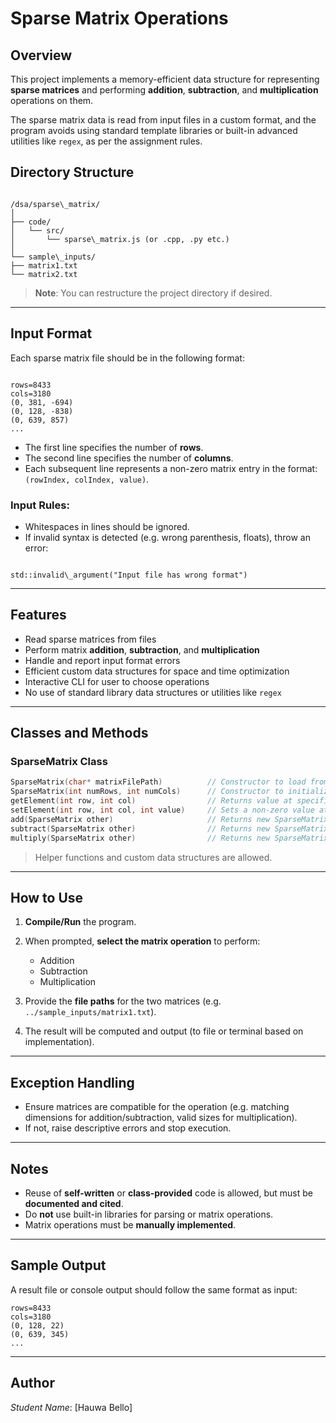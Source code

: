 # Sparse Matrix Operations

## Overview

This project implements a memory-efficient data structure for representing **sparse matrices** and performing **addition**, **subtraction**, and **multiplication** operations on them.

The sparse matrix data is read from input files in a custom format, and the program avoids using standard template libraries or built-in advanced utilities like `regex`, as per the assignment rules.

## Directory Structure

```

/dsa/sparse\_matrix/
│
├── code/
│   └── src/
│       └── sparse\_matrix.js (or .cpp, .py etc.)
│
└── sample\_inputs/
├── matrix1.txt
└── matrix2.txt

```

> **Note**: You can restructure the project directory if desired.

---

## Input Format

Each sparse matrix file should be in the following format:

```

rows=8433
cols=3180
(0, 381, -694)
(0, 128, -838)
(0, 639, 857)
...

```

- The first line specifies the number of **rows**.
- The second line specifies the number of **columns**.
- Each subsequent line represents a non-zero matrix entry in the format: `(rowIndex, colIndex, value)`.

### Input Rules:
- Whitespaces in lines should be ignored.
- If invalid syntax is detected (e.g. wrong parenthesis, floats), throw an error:
```

std::invalid\_argument("Input file has wrong format")

````

---

## Features

- Read sparse matrices from files
- Perform matrix **addition**, **subtraction**, and **multiplication**
- Handle and report input format errors
- Efficient custom data structures for space and time optimization
- Interactive CLI for user to choose operations
- No use of standard library data structures or utilities like `regex`

---

## Classes and Methods

### SparseMatrix Class

```cpp
SparseMatrix(char* matrixFilePath)          // Constructor to load from file
SparseMatrix(int numRows, int numCols)      // Constructor to initialize empty matrix
getElement(int row, int col)                // Returns value at specified position
setElement(int row, int col, int value)     // Sets a non-zero value at a position
add(SparseMatrix other)                     // Returns new SparseMatrix as result
subtract(SparseMatrix other)                // Returns new SparseMatrix as result
multiply(SparseMatrix other)                // Returns new SparseMatrix as result
````

> Helper functions and custom data structures are allowed.

---

## How to Use

1. **Compile/Run** the program.
2. When prompted, **select the matrix operation** to perform:

   * Addition
   * Subtraction
   * Multiplication
3. Provide the **file paths** for the two matrices (e.g. `../sample_inputs/matrix1.txt`).
4. The result will be computed and output (to file or terminal based on implementation).

---

## Exception Handling

* Ensure matrices are compatible for the operation (e.g. matching dimensions for addition/subtraction, valid sizes for multiplication).
* If not, raise descriptive errors and stop execution.

---

## Notes

* Reuse of **self-written** or **class-provided** code is allowed, but must be **documented and cited**.
* Do **not** use built-in libraries for parsing or matrix operations.
* Matrix operations must be **manually implemented**.

---

## Sample Output

A result file or console output should follow the same format as input:

```
rows=8433
cols=3180
(0, 128, 22)
(0, 639, 345)
...
```

---

## Author

*Student Name*: \[Hauwa Bello]

```
